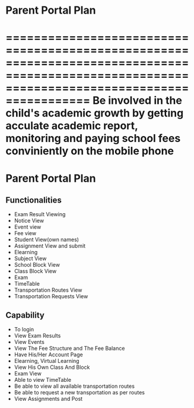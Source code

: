 # Parent Portal Plan
==============================================================================================================================================
Be involved in the child's academic growth by getting acculate academic report, monitoring and paying school fees conviniently on the mobile phone
===============================================================================================================================================

# Parent Portal Plan

## Functionalities
- Exam Result Viewing
- Notice View
- Event view
- Fee view
- Student View(own names)
- Assignment View and submit
- Elearning
- Subject View
- School Block View
- Class Block View
- Exam 
- TimeTable
- Transportation Routes View
- Transportation Requests View

## Capability
- To login
- View Exam Results
- View Events
- View The Fee Structure and The Fee Balance
- Have His/Her Account Page
- Elearning, Virtual Learning
- View His Own Class And Block
- Exam View
- Able to view TimeTable
- Be able to view all available transportation routes
- Be able to request a new transportation as per routes
- View Assignments and Post

